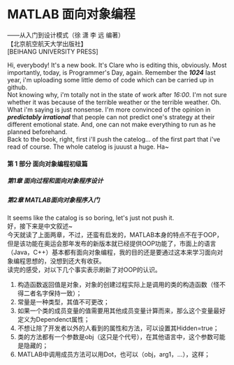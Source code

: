 # MATLAB 面向对象编程
——从入门到设计模式（徐 潇   李 远   编著）   
【北京航空航天大学出版社】    
[BEIHANG UNIVERSITY PRESS]    

Hi, everybody! It's a new book. It's Clare who is editing this, obviously. Most importantly, today, is Programmer's Day, again. Remember the ***1024*** last year, i'm uploading some little demo of code which can be carried up in github.    
Not knowing why, i'm totally not in the state of work after *16:00*. I'm not sure whether it was because of the terrible weather or the terrible weather. Oh. What i'm saying is just nonsense. I'm more convinced of the opinion in ***predictably irrational*** that people can not predict one's strategy at their different emotional state. And, one can not make everything to run as he planned beforehand.    
Back to the book, right, first i'll push the catelog... of the first part that i've read of course. The whole catelog is juuust a huge. Ha~    

#### 第 1 部分 面向对象编程初级篇
##### 第1章 面向过程和面向对象程序设计
##### 第2章 MATLAB面向对象程序入门
It seems like the catalog is so boring, let's just not push it.    
好，接下来是中文叙述~    
今天就读了上面两章，不过，还蛮有启发的，MATLAB本身的特点不在于OOP，但是该功能在奥运会那年发布的新版本就已经提供OOP功能了，市面上的语言（Java，C++）基本都有面向对象编程，我的目的还是要通过这本来学习面向对象编程思想的，没想到还大有收获。    
读完的感受，对以下几个事实表示刷新了对OOP的认识。    
1. 构造函数返回值是对象，对象的创建过程实际上是调用的类的构造函数（怪不得二者名字保持一致）；
2. 常量是一种类型，其值不可更改；
3. 如果一个类的成员变量的值需要用其他成员变量计算而来，那么这个变量最好定义为Dependenct属性；    
4. 不想让除了开发者以外的人看到的属性和方法，可以设置其Hidden=true；
5. 类的方法都有一个参数是obj（这只是个代号），在其他语言中，这个参数可能是隐藏的；
6. MATLAB中调用成员方法可以用Dot，也可以（obj，arg1，...），这样；
